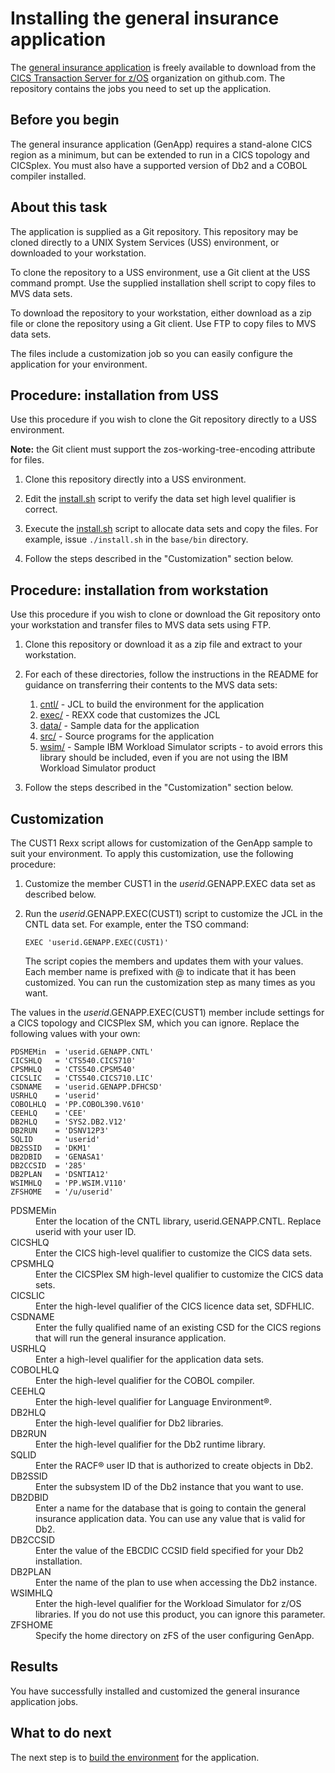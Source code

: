 # Installing the general insurance application

The [general insurance application](https://github.com/cicsdev/cics-genapp) is freely available to download from the
[CICS Transaction Server for z/OS](https://github.com/cicsdev) organization on github.com. The repository contains
the jobs you need to set up the application.


## Before you begin

The general insurance application (GenApp) requires a stand-alone CICS region as a minimum, but can be extended to
run in a CICS topology and CICSplex. You must also have a supported version of Db2 and a COBOL compiler installed.

## About this task

The application is supplied as a Git repository. This repository may be cloned directly to a UNIX System Services
(USS) environment, or downloaded to your workstation.

To clone the repository to a USS environment, use a Git client at the USS command prompt. Use the supplied
installation shell script to copy files to MVS data sets.

To download the repository to your workstation, either download as a zip file or clone the repository using a Git
client. Use FTP to copy files to MVS data sets.

The files include a customization job so you can easily configure the application for your environment.

## Procedure: installation from USS

Use this procedure if you wish to clone the Git repository directly to a USS environment.

**Note:** the Git client must support the zos-working-tree-encoding attribute for files.

1. Clone this repository directly into a USS environment.

1. Edit the [install.sh](bin/install.sh) script to verify the data set high level qualifier is correct.

1. Execute the [install.sh](bin/install.sh) script to allocate data sets and copy the files. For example,
issue `./install.sh` in the `base/bin` directory.

1. Follow the steps described in the "Customization" section below.

## Procedure: installation from workstation

Use this procedure if you wish to clone or download the Git repository onto your workstation and transfer
files to MVS data sets using FTP.

1. Clone this repository or download it as a zip file and extract to your workstation.

1. For each of these directories, follow the instructions in the README for guidance on transferring their
contents to the MVS data sets:
   1. [cntl/](cntl/README.md) - JCL to build the environment for the application
   1. [exec/](exec/README.md) - REXX code that customizes the JCL
   1. [data/](data/README.md) - Sample data for the application
   1. [src/](src/README.md) - Source programs for the application
   1. [wsim/](wsim/README.md) - Sample IBM Workload Simulator scripts - to avoid errors this library should be
      included, even if you are not using the IBM Workload Simulator product

1. Follow the steps described in the "Customization" section below.

## Customization

The CUST1 Rexx script allows for customization of the GenApp sample to suit your environment. To apply this
customization, use the following procedure:

1. Customize the member CUST1 in the *userid*.GENAPP.EXEC data set as described below.

1. Run the *userid*.GENAPP.EXEC(CUST1) script to customize the JCL in the CNTL data set. For example, enter the TSO
command:

   `EXEC 'userid.GENAPP.EXEC(CUST1)'`

   The script copies the members and updates them with your values. Each member name is prefixed with @ to indicate that
   it has been customized. You can run the customization step as many times as you want.

The values in the *userid*.GENAPP.EXEC(CUST1) member include settings for a CICS topology and CICSPlex SM, which you can
ignore. Replace the following values with your own:

```
PDSMEMin  = 'userid.GENAPP.CNTL'
CICSHLQ   = 'CTS540.CICS710'
CPSMHLQ   = 'CTS540.CPSM540'
CICSLIC   = 'CTS540.CICS710.LIC'
CSDNAME   = 'userid.GENAPP.DFHCSD'
USRHLQ    = 'userid'
COBOLHLQ  = 'PP.COBOL390.V610'
CEEHLQ    = 'CEE'
DB2HLQ    = 'SYS2.DB2.V12'
DB2RUN    = 'DSNV12P3'
SQLID     = 'userid'
DB2SSID   = 'DKM1'
DB2DBID   = 'GENASA1'
DB2CCSID  = '285'
DB2PLAN   = 'DSNTIA12'
WSIMHLQ   = 'PP.WSIM.V110'
ZFSHOME   = '/u/userid'
```

<dl>
<dt>PDSMEMin</dt>
    <dd>Enter the location of the CNTL library, userid.GENAPP.CNTL. Replace userid with your user ID.</dd>

<dt>CICSHLQ</dt>
    <dd>Enter the CICS high-level qualifier to customize the CICS data sets.</dd>

<dt>CPSMHLQ</dt>
    <dd>Enter the CICSPlex SM high-level qualifier to customize the CICS data sets.</dd>

<dt>CICSLIC</dt>
    <dd>Enter the high-level qualifier of the CICS licence data set, SDFHLIC.</dd>

<dt>CSDNAME</dt>
    <dd>Enter the fully qualified name of an existing CSD for the CICS regions that will run the general insurance
    application.</dd>

<dt>USRHLQ</dt>
    <dd>Enter a high-level qualifier for the application data sets.</dd>

<dt>COBOLHLQ</dt>
    <dd>Enter the high-level qualifier for the COBOL compiler.</dd>

<dt>CEEHLQ</dt>
    <dd>Enter the high-level qualifier for Language Environment®.</dd>

<dt>DB2HLQ</dt>
    <dd>Enter the high-level qualifier for Db2 libraries.</dd>

<dt>DB2RUN</dt>
    <dd>Enter the high-level qualifier for the Db2 runtime library.</dd>

<dt>SQLID</dt>
    <dd>Enter the RACF® user ID that is authorized to create objects in Db2.</dd>

<dt>DB2SSID</dt>
    <dd>Enter the subsystem ID of the Db2 instance that you want to use.</dd>

<dt>DB2DBID</dt>
    <dd>Enter a name for the database that is going to contain the general insurance application data. You can use
    any value that is valid for Db2.</dd>

<dt>DB2CCSID</dt>
    <dd>Enter the value of the EBCDIC CCSID field specified for your Db2 installation.</dd>

<dt>DB2PLAN</dt>
    <dd>Enter the name of the plan to use when accessing the Db2 instance.</dd>

<dt>WSIMHLQ</dt>
    <dd>Enter the high-level qualifier for the Workload Simulator for z/OS libraries. If you do not use this product,
    you can ignore this parameter.</dd>

<dt>ZFSHOME</dt>
    <dd>Specify the home directory on zFS of the user configuring GenApp.
</dl>

## Results

You have successfully installed and customized the general insurance application jobs.

## What to do next

The next step is to [build the environment](Building.md) for the application.
